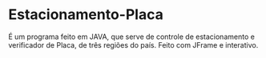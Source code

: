 # Estacionamento-Placa
  É um programa feito em JAVA, que serve de controle de estacionamento e verificador de Placa,
  de três regiões do país. Feito com JFrame e interativo.
